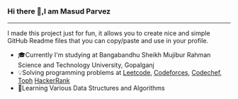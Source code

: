 ### Hi there 👋,I am Masud Parvez
<hr>

I made this project just for fun, it allows you to create nice and simple GitHub Readme files that you can copy/paste and use in your profile.


- 🎓Currently I'm studying at Bangabandhu Sheikh Mujibur Rahman Science and Technology University, Gopalganj
- 💡Solving programming problems at <a href = "https://leetcode.com/Masud_Parvez/">Leetcode<a/>, <a href = "https://codeforces.com/profile/Masud-Parvez">Codeforces<a/>, <a href ="https://www.codechef.com/users/parvezcse">Codechef</a>, <a href = "https://toph.co/u/masud_parvezpp">Toph</a>
  <a href = "https://www.hackerearth.com/@Masud_Parvez">HackerRank</a>
- 📖Learning Various Data Structures and Algorithms
